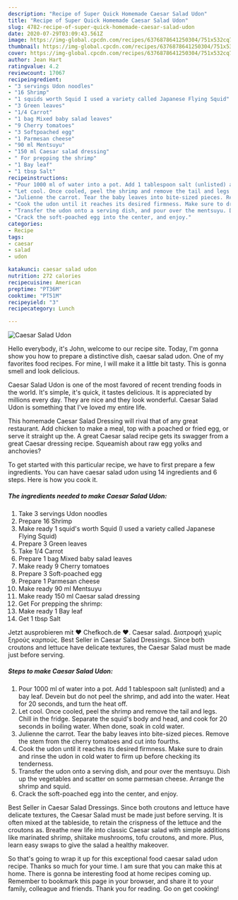 ```yaml
---
description: "Recipe of Super Quick Homemade Caesar Salad Udon"
title: "Recipe of Super Quick Homemade Caesar Salad Udon"
slug: 4782-recipe-of-super-quick-homemade-caesar-salad-udon
date: 2020-07-29T03:09:43.561Z
image: https://img-global.cpcdn.com/recipes/6376878641250304/751x532cq70/caesar-salad-udon-recipe-main-photo.jpg
thumbnail: https://img-global.cpcdn.com/recipes/6376878641250304/751x532cq70/caesar-salad-udon-recipe-main-photo.jpg
cover: https://img-global.cpcdn.com/recipes/6376878641250304/751x532cq70/caesar-salad-udon-recipe-main-photo.jpg
author: Jean Hart
ratingvalue: 4.2
reviewcount: 17067
recipeingredient:
- "3 servings Udon noodles"
- "16 Shrimp"
- "1 squids worth Squid I used a variety called Japanese Flying Squid"
- "3 Green leaves"
- "1/4 Carrot"
- "1 bag Mixed baby salad leaves"
- "9 Cherry tomatoes"
- "3 Softpoached egg"
- "1 Parmesan cheese"
- "90 ml Mentsuyu"
- "150 ml Caesar salad dressing"
- " For prepping the shrimp"
- "1 Bay leaf"
- "1 tbsp Salt"
recipeinstructions:
- "Pour 1000 ml of water into a pot. Add 1 tablespoon salt (unlisted) and a bay leaf. Devein but do not peel the shrimp, and add into the water. Heat for 20 seconds, and turn the heat off."
- "Let cool. Once cooled, peel the shrimp and remove the tail and legs. Chill in the fridge. Separate the squid&#39;s body and head, and cook for 20 seconds in boiling water. When done, soak in cold water."
- "Julienne the carrot. Tear the baby leaves into bite-sized pieces. Remove the stem from the cherry tomatoes and cut into fourths."
- "Cook the udon until it reaches its desired firmness. Make sure to drain and rinse the udon in cold water to firm up before checking its tenderness."
- "Transfer the udon onto a serving dish, and pour over the mentsuyu. Dish up the vegetables and scatter on some parmesan cheese. Arrange the shrimp and squid."
- "Crack the soft-poached egg into the center, and enjoy."
categories:
- Recipe
tags:
- caesar
- salad
- udon

katakunci: caesar salad udon 
nutrition: 272 calories
recipecuisine: American
preptime: "PT36M"
cooktime: "PT51M"
recipeyield: "3"
recipecategory: Lunch

---
```



![Caesar Salad Udon](https://img-global.cpcdn.com/recipes/6376878641250304/751x532cq70/caesar-salad-udon-recipe-main-photo.jpg)

Hello everybody, it's John, welcome to our recipe site. Today, I'm gonna show you how to prepare a distinctive dish, caesar salad udon. One of my favorites food recipes. For mine, I will make it a little bit tasty. This is gonna smell and look delicious.

Caesar Salad Udon is one of the most favored of recent trending foods in the world. It's simple, it's quick, it tastes delicious. It is appreciated by millions every day. They are nice and they look wonderful. Caesar Salad Udon is something that I've loved my entire life.

This homemade Caesar Salad Dressing will rival that of any great restaurant. Add chicken to make a meal, top with a poached or fried egg, or serve it straight up the. A great Caesar salad recipe gets its swagger from a great Caesar dressing recipe. Squeamish about raw egg yolks and anchovies?


To get started with this particular recipe, we have to first prepare a few ingredients. You can have caesar salad udon using 14 ingredients and 6 steps. Here is how you cook it.

<!--inarticleads1-->

##### The ingredients needed to make Caesar Salad Udon:

1. Take 3 servings Udon noodles
1. Prepare 16 Shrimp
1. Make ready 1 squid&#39;s worth Squid (I used a variety called Japanese Flying Squid)
1. Prepare 3 Green leaves
1. Take 1/4 Carrot
1. Prepare 1 bag Mixed baby salad leaves
1. Make ready 9 Cherry tomatoes
1. Prepare 3 Soft-poached egg
1. Prepare 1 Parmesan cheese
1. Make ready 90 ml Mentsuyu
1. Make ready 150 ml Caesar salad dressing
1. Get  For prepping the shrimp:
1. Make ready 1 Bay leaf
1. Get 1 tbsp Salt


Jetzt ausprobieren mit ♥ Chefkoch.de ♥. Caesar salad. Διατροφή χωρίς ξηρούς καρπούς. Best Seller in Caesar Salad Dressings. Since both croutons and lettuce have delicate textures, the Caesar Salad must be made just before serving. 

<!--inarticleads2-->

##### Steps to make Caesar Salad Udon:

1. Pour 1000 ml of water into a pot. Add 1 tablespoon salt (unlisted) and a bay leaf. Devein but do not peel the shrimp, and add into the water. Heat for 20 seconds, and turn the heat off.
1. Let cool. Once cooled, peel the shrimp and remove the tail and legs. Chill in the fridge. Separate the squid&#39;s body and head, and cook for 20 seconds in boiling water. When done, soak in cold water.
1. Julienne the carrot. Tear the baby leaves into bite-sized pieces. Remove the stem from the cherry tomatoes and cut into fourths.
1. Cook the udon until it reaches its desired firmness. Make sure to drain and rinse the udon in cold water to firm up before checking its tenderness.
1. Transfer the udon onto a serving dish, and pour over the mentsuyu. Dish up the vegetables and scatter on some parmesan cheese. Arrange the shrimp and squid.
1. Crack the soft-poached egg into the center, and enjoy.


Best Seller in Caesar Salad Dressings. Since both croutons and lettuce have delicate textures, the Caesar Salad must be made just before serving. It is often mixed at the tableside, to retain the crispness of the lettuce and the croutons as. Breathe new life into classic Caesar salad with simple additions like marinated shrimp, shiitake mushrooms, tofu croutons, and more. Plus, learn easy swaps to give the salad a healthy makeover. 

So that's going to wrap it up for this exceptional food caesar salad udon recipe. Thanks so much for your time. I am sure that you can make this at home. There is gonna be interesting food at home recipes coming up. Remember to bookmark this page in your browser, and share it to your family, colleague and friends. Thank you for reading. Go on get cooking!
